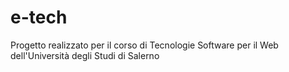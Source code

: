 # e-tech
Progetto realizzato per il corso di Tecnologie Software per il Web dell'Università degli Studi di Salerno
